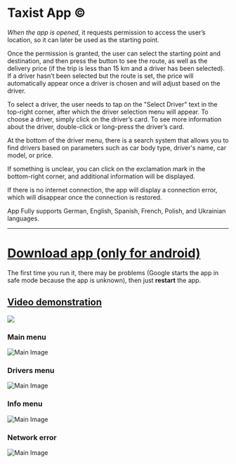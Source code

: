 # Taxist App ©

_When the app is opened_, it requests permission to access the user’s location, so it can later be used as the starting point.

Once the permission is granted, the user can select the starting point and destination, and then press the button to see the route, as well as the delivery price (if the trip is less than 15 km and a driver has been selected). If a driver hasn’t been selected but the route is set, the price will automatically appear once a driver is chosen and will adjust based on the driver.

To select a driver, the user needs to tap on the "Select Driver" text in the top-right corner, after which the driver selection menu will appear. To choose a driver, simply click on the driver’s card. To see more information about the driver, double-click or long-press the driver’s card.

At the bottom of the driver menu, there is a search system that allows you to find drivers based on parameters such as car body type, driver's name, car model, or price.

If something is unclear, you can click on the exclamation mark in the bottom-right corner, and additional information will be displayed.

If there is no internet connection, the app will display a connection error, which will disappear once the connection is restored.

App Fully supports German, English, Spanish, French, Polish, and Ukrainian languages.

________________________


# [Download app (only for android)](https://drive.google.com/file/d/1SSOPou_SHYa817k666PVwBdlWqPcDThR/view?usp=drive_link)
The first time you run it, there may be problems (Google starts the app in safe mode because the app is unknown), then just **restart** the app.

## [Video demonstration](https://www.youtube.com/watch?v=kHWMUHJNE88)

![](https://github.com/Tretiakk/Taxist-Demonstratoin/blob/main/Taxist%20Preview%203.png)

### Main menu
![Main Image](https://github.com/Tretiakk/Taxist-Demonstratoin/blob/main/Main.png)

### Drivers menu
![Main Image](https://github.com/Tretiakk/Taxist-Demonstratoin/blob/main/DriverList.png)

### Info menu
![Main Image](https://github.com/Tretiakk/Taxist-Demonstratoin/blob/main/Info.png)

### Network error
![Main Image](https://github.com/Tretiakk/Taxist-Demonstratoin/blob/main/Network.png)

